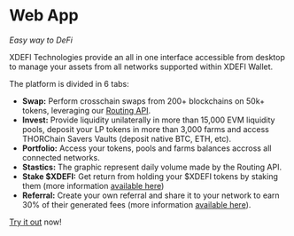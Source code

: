 # Web App

_Easy way to DeFi_

XDEFI Technologies provide an all in one interface accessible from desktop to manage your assets from all networks supported within XDEFI Wallet.

The platform is divided in 6 tabs:

- **Swap:** Perform crosschain swaps from 200+ blockchains on 50k+ tokens, leveraging our [Routing API](/routing/introduction).
- **Invest:** Provide liquidity unilaterally in more than 15,000 EVM liquidity pools, deposit your LP tokens in more than 3,000 farms and access THORChain Savers Vaults (deposit native BTC, ETH, etc).
- **Portfolio:** Access your tokens, pools and farms balances accross all connected networks.
- **Stastics:** The graphic represent daily volume made by the Routing API.
- **Stake $XDEFI:** Get return from holding your $XDEFI tokens by staking them (more information [available here](../xdefi-token/staking))
- **Referral:** Create your own referral and share it to your network to earn 30% of their generated fees (more information [available here](./routing-api.md)).

[Try it out](https://www.app.xdefi.io) now!
